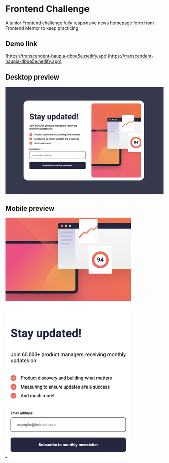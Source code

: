 # Frontend Challenge

A junior Frontend challenge fully responsive news homepage form from Frontend Mentor to keep practicing

## Demo link

[https://transcendent-haupia-dbbe5e.netlify.app](https://transcendent-haupia-dbbe5e.netlify.app)

## Desktop preview

![Desktop](./public/desktop-preview.png)

## Mobile preview

<img src='./public/mobile-preview.png' width="400"/>

